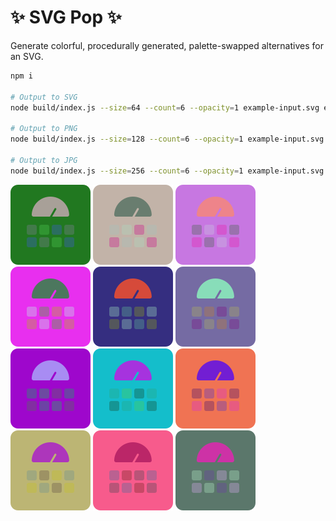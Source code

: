 # ✨ SVG Pop ✨
Generate colorful, procedurally generated, palette-swapped alternatives for an SVG.

```bash
npm i

# Output to SVG
node build/index.js --size=64 --count=6 --opacity=1 example-input.svg examples/example.svg

# Output to PNG
node build/index.js --size=128 --count=6 --opacity=1 example-input.svg examples/example.png

# Output to JPG
node build/index.js --size=256 --count=6 --opacity=1 example-input.svg examples/example.jpg
```

<img src="./examples/example_0.png" alt="example 0"> <img src="./examples/example_1.png" alt="example 1"> <img src="./examples/example_2.png" alt="example 2"> <img src="./examples/example_3.png" alt="example 3"> <img src="./examples/example_4.png" alt="example 4"> <img src="./examples/example_5.png" alt="example 5"> <img src="./examples/example_6.png" alt="example 6"> <img src="./examples/example_7.png" alt="example 7"> <img src="./examples/example_8.png" alt="example 8"> <img src="./examples/example_9.png" alt="example 9"> <img src="./examples/example_10.png" alt="example 10"> <img src="./examples/example_11.png" alt="example 11">
